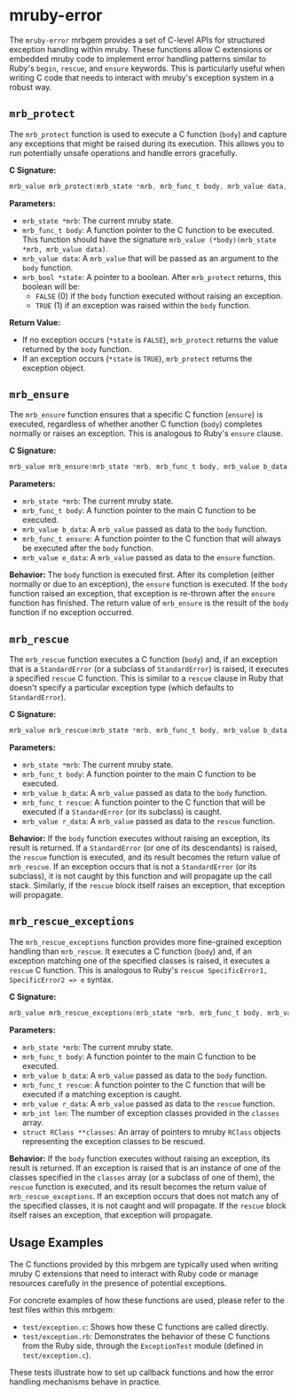 # mruby-error

The `mruby-error` mrbgem provides a set of C-level APIs for structured exception handling within mruby. These functions allow C extensions or embedded mruby code to implement error handling patterns similar to Ruby's `begin`, `rescue`, and `ensure` keywords. This is particularly useful when writing C code that needs to interact with mruby's exception system in a robust way.

## `mrb_protect`

The `mrb_protect` function is used to execute a C function (`body`) and capture any exceptions that might be raised during its execution. This allows you to run potentially unsafe operations and handle errors gracefully.

**C Signature:**

```c
mrb_value mrb_protect(mrb_state *mrb, mrb_func_t body, mrb_value data, mrb_bool *state);
```

**Parameters:**

- `mrb_state *mrb`: The current mruby state.
- `mrb_func_t body`: A function pointer to the C function to be executed. This function should have the signature `mrb_value (*body)(mrb_state *mrb, mrb_value data)`.
- `mrb_value data`: A `mrb_value` that will be passed as an argument to the `body` function.
- `mrb_bool *state`: A pointer to a boolean. After `mrb_protect` returns, this boolean will be:
  - `FALSE` (0) if the `body` function executed without raising an exception.
  - `TRUE` (1) if an exception was raised within the `body` function.

**Return Value:**

- If no exception occurs (`*state` is `FALSE`), `mrb_protect` returns the value returned by the `body` function.
- If an exception occurs (`*state` is `TRUE`), `mrb_protect` returns the exception object.

## `mrb_ensure`

The `mrb_ensure` function ensures that a specific C function (`ensure`) is executed, regardless of whether another C function (`body`) completes normally or raises an exception. This is analogous to Ruby's `ensure` clause.

**C Signature:**

```c
mrb_value mrb_ensure(mrb_state *mrb, mrb_func_t body, mrb_value b_data, mrb_func_t ensure, mrb_value e_data);
```

**Parameters:**

- `mrb_state *mrb`: The current mruby state.
- `mrb_func_t body`: A function pointer to the main C function to be executed.
- `mrb_value b_data`: A `mrb_value` passed as data to the `body` function.
- `mrb_func_t ensure`: A function pointer to the C function that will always be executed after the `body` function.
- `mrb_value e_data`: A `mrb_value` passed as data to the `ensure` function.

**Behavior:**
The `body` function is executed first. After its completion (either normally or due to an exception), the `ensure` function is executed. If the `body` function raised an exception, that exception is re-thrown after the `ensure` function has finished. The return value of `mrb_ensure` is the result of the `body` function if no exception occurred.

## `mrb_rescue`

The `mrb_rescue` function executes a C function (`body`) and, if an exception that is a `StandardError` (or a subclass of `StandardError`) is raised, it executes a specified `rescue` C function. This is similar to a `rescue` clause in Ruby that doesn't specify a particular exception type (which defaults to `StandardError`).

**C Signature:**

```c
mrb_value mrb_rescue(mrb_state *mrb, mrb_func_t body, mrb_value b_data, mrb_func_t rescue, mrb_value r_data);
```

**Parameters:**

- `mrb_state *mrb`: The current mruby state.
- `mrb_func_t body`: A function pointer to the main C function to be executed.
- `mrb_value b_data`: A `mrb_value` passed as data to the `body` function.
- `mrb_func_t rescue`: A function pointer to the C function that will be executed if a `StandardError` (or its subclass) is caught.
- `mrb_value r_data`: A `mrb_value` passed as data to the `rescue` function.

**Behavior:**
If the `body` function executes without raising an exception, its result is returned. If a `StandardError` (or one of its descendants) is raised, the `rescue` function is executed, and its result becomes the return value of `mrb_rescue`. If an exception occurs that is not a `StandardError` (or its subclass), it is not caught by this function and will propagate up the call stack. Similarly, if the `rescue` block itself raises an exception, that exception will propagate.

## `mrb_rescue_exceptions`

The `mrb_rescue_exceptions` function provides more fine-grained exception handling than `mrb_rescue`. It executes a C function (`body`) and, if an exception matching one of the specified classes is raised, it executes a `rescue` C function. This is analogous to Ruby's `rescue SpecificError1, SpecificError2 => e` syntax.

**C Signature:**

```c
mrb_value mrb_rescue_exceptions(mrb_state *mrb, mrb_func_t body, mrb_value b_data, mrb_func_t rescue, mrb_value r_data, mrb_int len, struct RClass **classes);
```

**Parameters:**

- `mrb_state *mrb`: The current mruby state.
- `mrb_func_t body`: A function pointer to the main C function to be executed.
- `mrb_value b_data`: A `mrb_value` passed as data to the `body` function.
- `mrb_func_t rescue`: A function pointer to the C function that will be executed if a matching exception is caught.
- `mrb_value r_data`: A `mrb_value` passed as data to the `rescue` function.
- `mrb_int len`: The number of exception classes provided in the `classes` array.
- `struct RClass **classes`: An array of pointers to mruby `RClass` objects representing the exception classes to be rescued.

**Behavior:**
If the `body` function executes without raising an exception, its result is returned. If an exception is raised that is an instance of one of the classes specified in the `classes` array (or a subclass of one of them), the `rescue` function is executed, and its result becomes the return value of `mrb_rescue_exceptions`. If an exception occurs that does not match any of the specified classes, it is not caught and will propagate. If the `rescue` block itself raises an exception, that exception will propagate.

## Usage Examples

The C functions provided by this mrbgem are typically used when writing mruby C extensions that need to interact with Ruby code or manage resources carefully in the presence of potential exceptions.

For concrete examples of how these functions are used, please refer to the test files within this mrbgem:

- `test/exception.c`: Shows how these C functions are called directly.
- `test/exception.rb`: Demonstrates the behavior of these C functions from the Ruby side, through the `ExceptionTest` module (defined in `test/exception.c`).

These tests illustrate how to set up callback functions and how the error handling mechanisms behave in practice.
